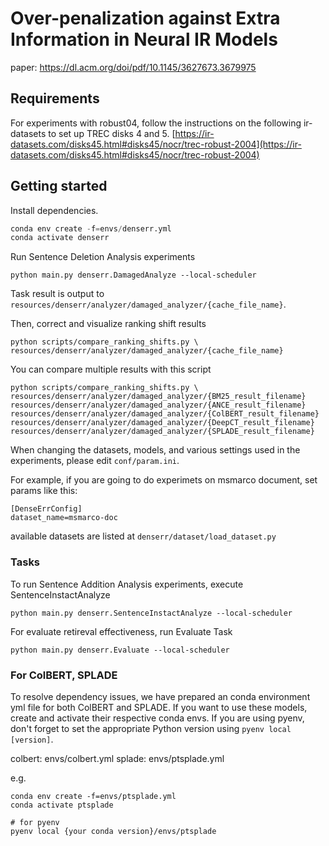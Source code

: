 # Over-penalization against Extra Information in Neural IR Models

paper: https://dl.acm.org/doi/pdf/10.1145/3627673.3679975

## Requirements
For experiments with robust04, follow the instructions on the following ir-datasets to set up TREC disks 4 and 5.
[https://ir-datasets.com/disks45.html#disks45/nocr/trec-robust-2004](https://ir-datasets.com/disks45.html#disks45/nocr/trec-robust-2004)

## Getting started

Install dependencies.

```python
conda env create -f=envs/denserr.yml
conda activate denserr
```

Run Sentence Deletion Analysis experiments

```shell
python main.py denserr.DamagedAnalyze --local-scheduler
```

Task result is output to `resources/denserr/analyzer/damaged_analyzer/{cache_file_name}`.

Then, correct and visualize ranking shift results

```shell
python scripts/compare_ranking_shifts.py \
resources/denserr/analyzer/damaged_analyzer/{cache_file_name}
```

You can compare multiple results with this script

```shell
python scripts/compare_ranking_shifts.py \
resources/denserr/analyzer/damaged_analyzer/{BM25_result_filename}
resources/denserr/analyzer/damaged_analyzer/{ANCE_result_filename}
resources/denserr/analyzer/damaged_analyzer/{ColBERT_result_filename}
resources/denserr/analyzer/damaged_analyzer/{DeepCT_result_filename}
resources/denserr/analyzer/damaged_analyzer/{SPLADE_result_filename}
```

When changing the datasets, models, and various settings used in the experiments, please edit `conf/param.ini`.

For example, if you are going to do experimets on msmarco document, set params like this:
``` conf/param.int
[DenseErrConfig]
dataset_name=msmarco-doc
```

available datasets are listed at `denserr/dataset/load_dataset.py`

### Tasks

To run Sentence Addition Analysis experiments, execute SentenceInstactAnalyze

```shell
python main.py denserr.SentenceInstactAnalyze --local-scheduler
```

For evaluate retireval effectiveness, run Evaluate Task

```shell
python main.py denserr.Evaluate --local-scheduler
```

### For ColBERT, SPLADE

To resolve dependency issues, we have prepared an conda environment yml file for both ColBERT and SPLADE. 
If you want to use these models, create and activate their respective conda envs.
If you are using pyenv, don't forget to set the appropriate Python version using `pyenv local [version]`.


colbert: envs/colbert.yml
splade: envs/ptsplade.yml

e.g.

```shell
conda env create -f=envs/ptsplade.yml
conda activate ptsplade

# for pyenv
pyenv local {your conda version}/envs/ptsplade
```

